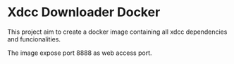 # Xdcc Downloader Docker
This project aim to create a docker image containing all xdcc dependencies and funcionalities.

The image expose port 8888 as web access port.